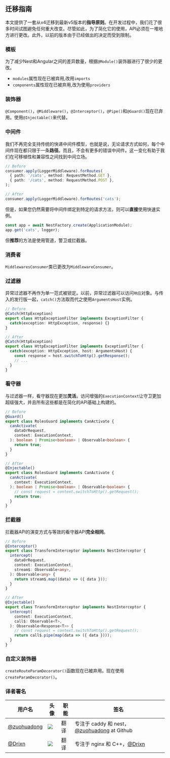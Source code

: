 ## 迁移指南


本文提供了一套从v4迁移到最新v5版本的**指导原则**。在开发过程中，我们花了很多时间试图避免任何重大改变。尽管如此，为了简化它的使用，API必须在一堆地方进行更改。此外，以前的版本由于已经做出的决定而受到限制。

### 模板
为了减少Nest和Angular之间的差异数量，根据`@Module()`装饰器进行了很少的更改。

* `modules`属性现在已被弃用,改用`imports`
* `components`属性现在已被弃用,改为使用`providers`

### 装饰器

`@Component()`，`@Middleware()`，`@Interceptor()`，`@Pipe()`和`@Guard()`现在已弃用。使用`@Injectable()`来代替。

###  中间件

我们不再完全支持传统的快递中间件模型，也就是说，无论请求方式如何，每个中间件现在都只限于一条**路径**。而且，不会有更多的错误中间件。这一变化有助于我们在可移植性和兼容性之间找到中间立场。

```typescript
// Before
consumer.apply(LoggerMiddleware).forRoutes(
  { path: '/cats', method: RequestMethod.GET },
  { path: '/cats', method: RequestMethod.POST },
);

// After
consumer.apply(LoggerMiddleware).forRoutes('cats');
```
但是，如果您仍然需要将中间件绑定到特定的请求方法，则可以**直接**使用快速实例。
```typescript
const app = await NestFactory.create(ApplicationModule);
app.get('cats', logger);
```

但**推荐**的方法是使用管道，警卫或拦截器。

### 消费者

`MiddlewaresConsumer`类已更改为`MiddlewareConsumer`。

### 过滤器


异常过滤器不再作为单一范式被锁定。以前，异常过滤器可以访问`响应`对象。与传入的发行版一起，`catch()`方法取而代之使用`ArgumentsHost`实例。
```typescript
// Before
@Catch(HttpException)
export class HttpExceptionFilter implements ExceptionFilter {
  catch(exception: HttpException, response) {}
}

// After
@Catch(HttpException)
export class HttpExceptionFilter implements ExceptionFilter {
  catch(exception: HttpException, host: ArgumentsHost) {
    const response = host.switchToHttp().getResponse();
    // ...
  }
}
```
### 看守器
与过滤器一样，看守器现在更加**灵活**。访问增强的`ExecutionContext`让守卫更加超级强大，并且所有这些都是在简化的API基础上构建的。
```typescript
// Before
@Guard()
export class RolesGuard implements CanActivate {
  canActivate(
    dataOrRequest,
    context: ExecutionContext,
  ): boolean | Promise<boolean> | Observable<boolean> {
    return true;
  }
}

// After
@Injectable()
export class RolesGuard implements CanActivate {
  canActivate(
    context: ExecutionContext,
  ): boolean | Promise<boolean> | Observable<boolean> {
    // const request = context.switchToHttp().getRequest();
    return true;
  }
}
```
### 拦截器


拦截器API的演变方式与等效的看守器API**完全相同**。
```typescript
// Before
@Interceptor()
export class TransformInterceptor implements NestInterceptor {
  intercept(
    dataOrRequest,
    context: ExecutionContext,
    stream$: Observable<any>,
  ): Observable<any> {
    return stream$.map((data) => ({ data }));
  }
}

// After
@Injectable()
export class TransformInterceptor implements NestInterceptor {
  intercept(
    context: ExecutionContext,
    call$: Observable<T>,
  ): Observable<Response<T>> {
    // const request = context.switchToHttp().getRequest();
    return call$.pipe(map(data => ({ data })));
  }
}
```
### 自定义装饰器

`createRouteParamDecorator()`函数现在已被弃用。现在使用`createParamDecorator()`。

 ### 译者署名

| 用户名 | 头像 | 职能 | 签名 |
|---|---|---|---|
| [@zuohuadong](https://github.com/zuohuadong)  | <img class="avatar-66 rm-style" src="https://i.loli.net/2020/03/24/ed8yXDRGni4paQf.jpg">  |  翻译  | 专注于 caddy 和 nest，[@zuohuadong](https://github.com/zuohuadong/) at Github  |
| [@Drixn](https://drixn.com/)  | <img class="avatar-66 rm-style" src="https://cdn.drixn.com/img/src/avatar1.png">  |  翻译  | 专注于 nginx 和 C++，[@Drixn](https://drixn.com/) |